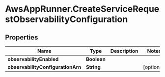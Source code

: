 # AwsAppRunner.CreateServiceRequestObservabilityConfiguration

## Properties

Name | Type | Description | Notes
------------ | ------------- | ------------- | -------------
**observabilityEnabled** | **Boolean** |  | 
**observabilityConfigurationArn** | **String** |  | [optional] 


